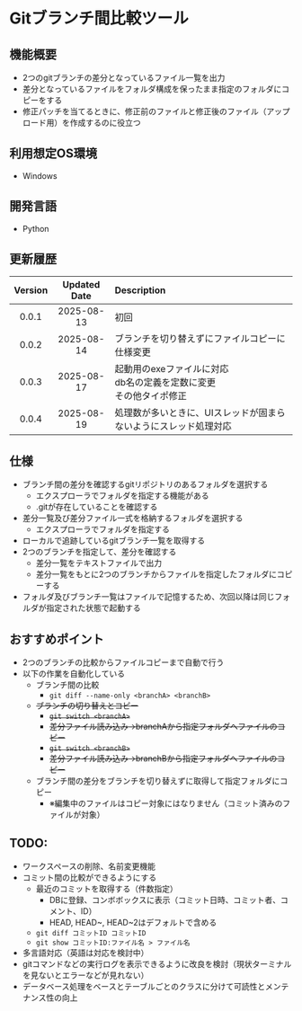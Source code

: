 # Gitブランチ間比較ツール

## 機能概要

- 2つのgitブランチの差分となっているファイル一覧を出力
- 差分となっているファイルをフォルダ構成を保ったまま指定のフォルダにコピーをする
- 修正パッチを当てるときに、修正前のファイルと修正後のファイル（アップロード用）を作成するのに役立つ

## 利用想定OS環境

- Windows

## 開発言語

- Python

## 更新履歴

| Version | Updated Date | Description                                                             |
| :-----: | :----------: | :---------------------------------------------------------------------- |
|  0.0.1  |  2025-08-13  | 初回                                                                    |
|  0.0.2  |  2025-08-14  | ブランチを切り替えずにファイルコピーに仕様変更                          |
|  0.0.3  |  2025-08-17  | 起動用のexeファイルに対応<br>db名の定義を定数に変更<br>その他タイポ修正 |
|  0.0.4  |  2025-08-19  | 処理数が多いときに、UIスレッドが固まらないようにスレッド処理対応        |

## 仕様

- ブランチ間の差分を確認するgitリポジトリのあるフォルダを選択する
  - エクスプローラでフォルダを指定する機能がある
  - .gitが存在していることを確認する
- 差分一覧及び差分ファイル一式を格納するフォルダを選択する
  - エクスプローラでフォルダを指定する
- ローカルで追跡しているgitブランチ一覧を取得する
- 2つのブランチを指定して、差分を確認する
  - 差分一覧をテキストファイルで出力
  - 差分一覧をもとに2つのブランチからファイルを指定したフォルダにコピーする
- フォルダ及びブランチ一覧はファイルで記憶するため、次回以降は同じフォルダが指定された状態で起動する

## おすすめポイント

- 2つのブランチの比較からファイルコピーまで自動で行う
- 以下の作業を自動化している
  - ブランチ間の比較
    - `git diff --name-only <branchA> <branchB>`
  - ~~ブランチの切り替えとコピー~~
    - ~~`git switch <branchA>`~~
    - ~~差分ファイル読み込み→branchAから指定フォルダへファイルのコピー~~
    - ~~`git switch <branchB>`~~
    - ~~差分ファイル読み込み→branchBから指定フォルダへファイルのコピー~~
  - ブランチ間の差分をブランチを切り替えずに取得して指定フォルダにコピー
    - ※編集中のファイルはコピー対象にはなりません（コミット済みのファイルが対象）

## TODO:

- ワークスペースの削除、名前変更機能
- コミット間の比較ができるようにする
  - 最近のコミットを取得する（件数指定）
    - DBに登録、コンボボックスに表示（コミット日時、コミット者、コメント、ID）
    - HEAD, HEAD~, HEAD~2はデフォルトで含める
  - `git diff コミットID コミットID`
  - `git show コミットID:ファイル名 > ファイル名`
- 多言語対応（英語は対応を検討中）
- gitコマンドなどの実行ログを表示できるように改良を検討（現状ターミナルを見ないとエラーなどが見れない）
- データベース処理をベースとテーブルごとのクラスに分けて可読性とメンテナンス性の向上
